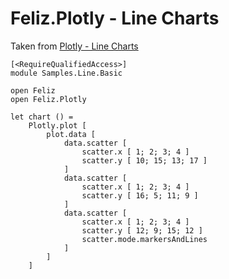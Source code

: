 # Feliz.Plotly - Line Charts

Taken from [Plotly - Line Charts](https://plot.ly/javascript/line-charts/)

```fsharp:plotly-chart-line-basic
[<RequireQualifiedAccess>]
module Samples.Line.Basic

open Feliz
open Feliz.Plotly

let chart () =
    Plotly.plot [
        plot.data [
            data.scatter [
                scatter.x [ 1; 2; 3; 4 ]
                scatter.y [ 10; 15; 13; 17 ]
            ]
            data.scatter [
                scatter.x [ 1; 2; 3; 4 ]
                scatter.y [ 16; 5; 11; 9 ]
            ]
            data.scatter [
                scatter.x [ 1; 2; 3; 4 ]
                scatter.y [ 12; 9; 15; 12 ]
                scatter.mode.markersAndLines
            ]
        ]
    ]
```